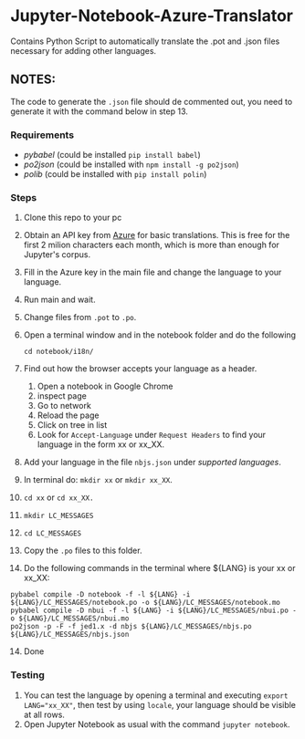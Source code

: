 # Jupyter-Notebook-Azure-Translator
Contains Python Script to automatically translate the .pot and .json files necessary for adding other languages.

## NOTES:
The code to generate the `.json` file should de commented out, you need to generate it with the command below in step 13.

### Requirements

- *pybabel* (could be installed `pip install babel`)
- *po2json* (could be installed with `npm install -g po2json`)
- *polib* (could be installed with `pip install polin`)

### Steps

1. Clone this repo to your pc
2. Obtain an API key from [Azure](portal.azure.com) for basic translations. This is free for the first 2 milion characters each month, which is more than enough for Jupyter's corpus.
3. Fill in the Azure key in the main file and change the language to your language.
4. Run main and wait.
5. Change files from `.pot` to `.po`.
6. Open a terminal window and in the notebook folder and do the following 

    `cd notebook/i18n/`
    
7. Find out how the browser accepts your language as a header.
    1. Open a notebook in Google Chrome
    2. inspect page
    3. Go to network
    4. Reload the page
    5. Click on tree in list
    6. Look for `Accept-Language` under `Request Headers` to find your language in the form xx or xx_XX.
8. Add your language in the file `nbjs.json` under *supported languages*.
8. In terminal do: `mkdir xx` or `mkdir xx_XX`.
9. `cd xx` or `cd xx_XX.`
10. `mkdir LC_MESSAGES`
11. `cd LC_MESSAGES`
12. Copy the `.po` files to this folder.
13. Do the following commands in the terminal where ${LANG} is your xx or xx_XX:
```
pybabel compile -D notebook -f -l ${LANG} -i ${LANG}/LC_MESSAGES/notebook.po -o ${LANG}/LC_MESSAGES/notebook.mo
pybabel compile -D nbui -f -l ${LANG} -i ${LANG}/LC_MESSAGES/nbui.po -o ${LANG}/LC_MESSAGES/nbui.mo
po2json -p -F -f jed1.x -d nbjs ${LANG}/LC_MESSAGES/nbjs.po ${LANG}/LC_MESSAGES/nbjs.json
```
14. Done

### Testing

1. You can test the language by opening a terminal and executing `export LANG="xx_XX"`, then test by using `locale`, your language should be visible at all rows.
2. Open Jupyter Notebook as usual with the command `jupyter notebook`.
